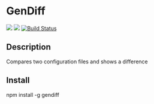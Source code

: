 # GenDiff
<a href="https://codeclimate.com/github/Kasmenai/project-lvl2-s281/maintainability"><img src="https://api.codeclimate.com/v1/badges/cd3e8e0cb2cbbb9e1edb/maintainability" /></a>
<a href="https://codeclimate.com/github/Kasmenai/project-lvl2-s281/test_coverage"><img src="https://api.codeclimate.com/v1/badges/cd3e8e0cb2cbbb9e1edb/test_coverage" /></a>
[![Build Status](https://travis-ci.org/Kasmenai/project-lvl2-s281.svg?branch=master)](https://travis-ci.org/Kasmenai/project-lvl2-s281)

## Description

Compares two configuration files and shows a difference

## Install

npm install -g gendiff
